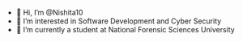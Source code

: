 - 👋 Hi, I’m @Nishita10
- 👀 I’m interested in Software Development and Cyber Security
- 🌱 I’m currently a student at National Forensic Sciences University


<!---
Nishita10/Nishita10 is a ✨ special ✨ repository because its `README.md` (this file) appears on your GitHub profile.
You can click the Preview link to take a look at your changes.
--->

